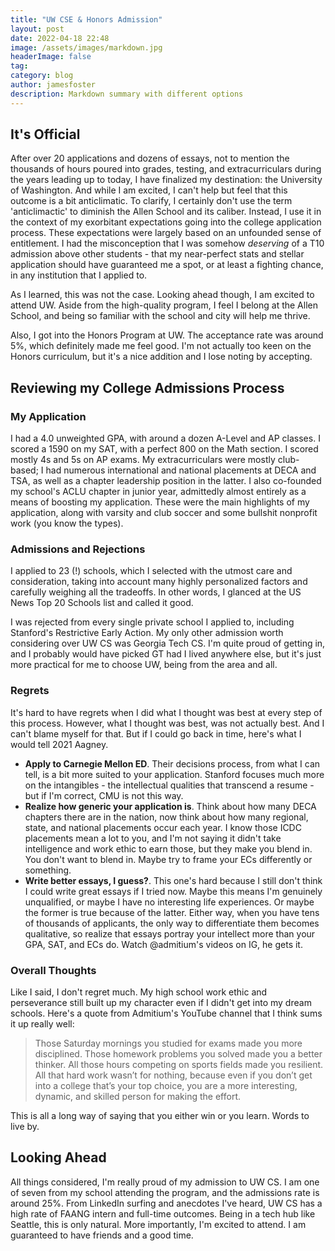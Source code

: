 ```yaml
---
title: "UW CSE & Honors Admission"
layout: post
date: 2022-04-18 22:48
image: /assets/images/markdown.jpg
headerImage: false
tag:
category: blog
author: jamesfoster
description: Markdown summary with different options
---
```


## It's Official

After over 20 applications and dozens of essays, not to mention the thousands of hours poured into grades, testing, and extracurriculars during the years leading up to today, I have finalized my destination: the University of Washington. And while I am excited, I can't help but feel that this outcome is a bit anticlimatic. To clarify, I certainly don't use the term 'anticlimactic' to diminish the Allen School and its caliber. Instead, I use it in the context of my exorbitant expectations going into the college application process. These expectations were largely based on an unfounded sense of entitlement. I had the misconception that I was somehow *deserving* of a T10 admission above other students - that my near-perfect stats and stellar application should have guaranteed me a spot, or at least a fighting chance, in any institution that I applied to. 

As I learned, this was not the case. Looking ahead though, I am excited to attend UW. Aside from the high-quality program, I feel I belong at the Allen School, and being so familiar with the school and city will help me thrive.

Also, I got into the Honors Program at UW. The acceptance rate was around 5%, which definitely made me feel good. I'm not actually too keen on the Honors curriculum, but it's a nice addition and I lose noting by accepting.

## Reviewing my College Admissions Process

### My Application

I had a 4.0 unweighted GPA, with around a dozen A-Level and AP classes. I scored a 1590 on my SAT, with a perfect 800 on the Math section. I scored mostly 4s and 5s on AP exams. My extracurriculars were mostly club-based; I had numerous international and national placements at DECA and TSA, as well as a chapter leadership position in the latter. I also co-founded my school's ACLU chapter in junior year, admittedly almost entirely as a means of boosting my application. These were the main highlights of my application, along with varsity and club soccer and some bullshit nonprofit work (you know the types).

### Admissions and Rejections

I applied to 23 (!) schools, which I selected with the utmost care and consideration, taking into account many highly personalized factors and carefully weighing all the tradeoffs. In other words, I glanced at the US News Top 20 Schools list and called it good. 

I was rejected from every single private school I applied to, including Stanford's Restrictive Early Action. My only other admission worth considering over UW CS was Georgia Tech CS. I'm quite proud of getting in, and I probably would have picked GT had I lived anywhere else, but it's just more practical for me to choose UW, being from the area and all. 

### Regrets 

It's hard to have regrets when I did what I thought was best at every step of this process. However, what I thought was best, was not actually best. And I can't blame myself for that. But if I could go back in time, here's what I would tell 2021 Aagney. 

- **Apply to Carnegie Mellon ED**. Their decisions process, from what I can tell, is a bit more suited to your application. Stanford focuses much more on the intangibles - the intellectual qualities that transcend a resume - but if I'm correct, CMU is not this way. 
- **Realize how generic your application is**. Think about how many DECA chapters there are in the nation, now think about how many regional, state, and national placements occur each year. I know those ICDC placements mean a lot to you, and I'm not saying it didn't take intelligence and work ethic to earn those, but they make you blend in. You don't want to blend in. Maybe try to frame your ECs differently or something.
- **Write better essays, I guess?**. This one's hard because I still don't think I could write great essays if I tried now. Maybe this means I'm genuinely unqualified, or maybe I have no interesting life experiences. Or maybe the former is true because of the latter. Either way, when you have tens of thousands of applicants, the only way to differentiate them becomes qualitative, so realize that essays portray your intellect more than your GPA, SAT, and ECs do. Watch @admitium's videos on IG, he gets it.

### Overall Thoughts

Like I said, I don't regret much. My high school work ethic and perseverance still built up my character even if I didn't get into my dream schools. Here's a quote from Admitium's YouTube channel that I think sums it up really well:

> Those Saturday mornings you studied for exams made you more disciplined. Those homework problems you solved made you a better thinker. All those hours competing on sports fields made you resilient. All that hard work wasn’t for nothing, because even if you don’t get into a college that’s your top choice, you are a more interesting, dynamic, and skilled person for making the effort.

This is all a long way of saying that you either win or you learn. Words to live by.

## Looking Ahead

All things considered, I'm really proud of my admission to UW CS. I am one of seven from my school attending the program, and the admissions rate is around 25%. From LinkedIn surfing and anecdotes I've heard, UW CS has a high rate of FAANG intern and full-time outcomes. Being in a tech hub like Seattle, this is only natural. More importantly, I'm excited to attend. I am guaranteed to have friends and a good time.
